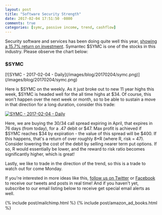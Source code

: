 ```yaml
---
layout: post
title: "Software Security Strength"
date: 2017-02-04 17:51:50 -0800
comments: true
categories: [symc, passive income, trend, cashflow]
---
```


Security software and services has been doing quite well this year, [showing a 15.7% return on investment](http://finviz.com/groups.ashx?g=industry&v=210&o=perfytd "Top Performing Sectors - 15.7% Return on Security Software and Services"). Symantec $SYMC is one of the stocks in this industry. Please observe the chart below:

<h3 id="20170204-symc">$SYMC</h3>
[![SYMC - 2017-02-04 - Daily](/images/blog/20170204/symc.png)](/images/blog/20170204/symc.png)

Here is $SYMC on the weekly. As it just broke out to new 11 year highs this week, $SYMC is headed well for the all time highs at $34. Of course, this won't happen over the next week or month, so to be able to sustain a move in that direction for a long duration, consider this trade:

[![SYMC - 2017-02-04 - Daily](/images/blog/20170204/symcoc.png)](/images/blog/20170204/symcoc.png)

Here, we are buying the 30/34 call spread expiring in April, that expires in 76 days (from today), for a .47 debit or $47. Max profit is achieved if $SYMC reaches $34 by expiration - the value of this spread will be $400. If this happens, that's a return of over roughly 8*R (where R, risk = 47). Consider lowering the cost of the debit by selling nearer term put options. If so, R would essentially be lower, and the reward to risk ratio becomes significantly higher, which is great!

Lastly, we like to trade in the direction of the trend, so this is a trade to watch out for come Monday.

If you're interested in more ideas like this, [follow us on Twitter](https://twitter.com/theta_positive "Follow @thetatrades on Twitter") or [Facebook](https://facebook.com/thetatrades "Follow @thetatrades on Facebook") to receive our tweets and posts in real time! And if you haven't yet, subscribe to our email listing below to receive get special email alerts as well.

{% include post/mailchimp.html %}
{% include post/amazon_ad_books.html %}
